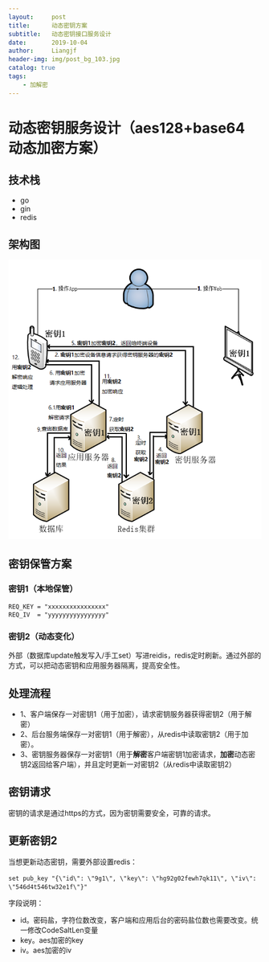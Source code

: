```yaml
---
layout:     post                  
title:      动态密钥方案
subtitle:   动态密钥接口服务设计
date:       2019-10-04         
author:     Liangjf                  
header-img: img/post_bg_103.jpg
catalog: true                      
tags:                       
    - 加解密
---
```


# 动态密钥服务设计（aes128+base64 动态加密方案）

## 技术栈
- go
- gin
- redis

## 架构图

![](https://github.com/liangjfblue/liangjfblue.github.io/blob/master/img/post_scurity_1.png?raw=true)

## 密钥保管方案

### 密钥1（本地保管）
    REQ_KEY = "xxxxxxxxxxxxxxxx"
    REQ_IV  = "yyyyyyyyyyyyyyyy"

### 密钥2（动态变化）
外部（数据库update触发写入/手工set）写进reidis，redis定时刷新。通过外部的方式，可以把动态密钥和应用服务器隔离，提高安全性。

## 处理流程
- 1、客户端保存一对密钥1（用于加密），请求密钥服务器获得密钥2（用于解密）
- 2、后台服务端保存一对密钥1（用于解密），从redis中读取密钥2（用于加密）。
- 3、密钥服务器保存一对密钥1（用于**解密**客户端密钥1加密请求，**加密**动态密钥2返回给客户端），并且定时更新一对密钥2（从redis中读取密钥2）

## 密钥请求
密钥的请求是通过https的方式，因为密钥需要安全，可靠的请求。

## 更新密钥2
当想更新动态密钥，需要外部设置redis：

```set pub_key "{\"id\": \"9g1\", \"key\": \"hg92g02fewh7qk11\", \"iv\": \"546d4t546tw32e1f\"}"```

字段说明：

- id。密码盐，字符位数改变，客户端和应用后台的密码盐位数也需要改变。统一修改CodeSaltLen变量
- key。aes加密的key
- iv。aes加密的iv
